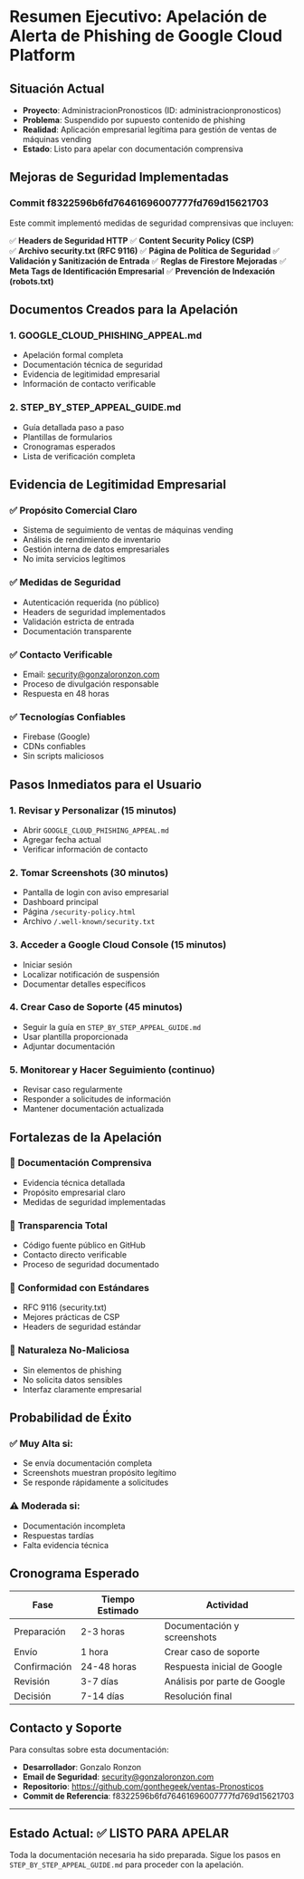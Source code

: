 # Resumen Ejecutivo: Apelación de Alerta de Phishing de Google Cloud Platform

## Situación Actual
- **Proyecto**: AdministracionPronosticos (ID: administracionpronosticos)
- **Problema**: Suspendido por supuesto contenido de phishing
- **Realidad**: Aplicación empresarial legítima para gestión de ventas de máquinas vending
- **Estado**: Listo para apelar con documentación comprensiva

## Mejoras de Seguridad Implementadas

### Commit f8322596b6fd76461696007777fd769d15621703
Este commit implementó medidas de seguridad comprensivas que incluyen:

✅ **Headers de Seguridad HTTP**
✅ **Content Security Policy (CSP)**  
✅ **Archivo security.txt (RFC 9116)**
✅ **Página de Política de Seguridad**
✅ **Validación y Sanitización de Entrada**
✅ **Reglas de Firestore Mejoradas**
✅ **Meta Tags de Identificación Empresarial**
✅ **Prevención de Indexación (robots.txt)**

## Documentos Creados para la Apelación

### 1. GOOGLE_CLOUD_PHISHING_APPEAL.md
- Apelación formal completa
- Documentación técnica de seguridad
- Evidencia de legitimidad empresarial
- Información de contacto verificable

### 2. STEP_BY_STEP_APPEAL_GUIDE.md
- Guía detallada paso a paso
- Plantillas de formularios
- Cronogramas esperados
- Lista de verificación completa

## Evidencia de Legitimidad Empresarial

### ✅ Propósito Comercial Claro
- Sistema de seguimiento de ventas de máquinas vending
- Análisis de rendimiento de inventario
- Gestión interna de datos empresariales
- No imita servicios legítimos

### ✅ Medidas de Seguridad
- Autenticación requerida (no público)
- Headers de seguridad implementados
- Validación estricta de entrada
- Documentación transparente

### ✅ Contacto Verificable  
- Email: security@gonzaloronzon.com
- Proceso de divulgación responsable
- Respuesta en 48 horas

### ✅ Tecnologías Confiables
- Firebase (Google)
- CDNs confiables
- Sin scripts maliciosos

## Pasos Inmediatos para el Usuario

### 1. **Revisar y Personalizar** (15 minutos)
- Abrir `GOOGLE_CLOUD_PHISHING_APPEAL.md`
- Agregar fecha actual
- Verificar información de contacto

### 2. **Tomar Screenshots** (30 minutos)
- Pantalla de login con aviso empresarial
- Dashboard principal
- Página `/security-policy.html`
- Archivo `/.well-known/security.txt`

### 3. **Acceder a Google Cloud Console** (15 minutos)
- Iniciar sesión
- Localizar notificación de suspensión
- Documentar detalles específicos

### 4. **Crear Caso de Soporte** (45 minutos)
- Seguir la guía en `STEP_BY_STEP_APPEAL_GUIDE.md`
- Usar plantilla proporcionada
- Adjuntar documentación

### 5. **Monitorear y Hacer Seguimiento** (continuo)
- Revisar caso regularmente
- Responder a solicitudes de información
- Mantener documentación actualizada

## Fortalezas de la Apelación

### 🎯 **Documentación Comprensiva**
- Evidencia técnica detallada
- Propósito empresarial claro
- Medidas de seguridad implementadas

### 🎯 **Transparencia Total**
- Código fuente público en GitHub
- Contacto directo verificable
- Proceso de seguridad documentado

### 🎯 **Conformidad con Estándares**
- RFC 9116 (security.txt)
- Mejores prácticas de CSP
- Headers de seguridad estándar

### 🎯 **Naturaleza No-Maliciosa**
- Sin elementos de phishing
- No solicita datos sensibles
- Interfaz claramente empresarial

## Probabilidad de Éxito

### ✅ **Muy Alta** si:
- Se envía documentación completa
- Screenshots muestran propósito legítimo
- Se responde rápidamente a solicitudes

### ⚠️ **Moderada** si:
- Documentación incompleta
- Respuestas tardías
- Falta evidencia técnica

## Cronograma Esperado

| Fase | Tiempo Estimado | Actividad |
|------|----------------|-----------|
| Preparación | 2-3 horas | Documentación y screenshots |
| Envío | 1 hora | Crear caso de soporte |
| Confirmación | 24-48 horas | Respuesta inicial de Google |
| Revisión | 3-7 días | Análisis por parte de Google |
| Decisión | 7-14 días | Resolución final |

## Contacto y Soporte

Para consultas sobre esta documentación:
- **Desarrollador**: Gonzalo Ronzon
- **Email de Seguridad**: security@gonzaloronzon.com
- **Repositorio**: https://github.com/gonthegeek/ventas-Pronosticos
- **Commit de Referencia**: f8322596b6fd76461696007777fd769d15621703

---

## Estado Actual: ✅ LISTO PARA APELAR

Toda la documentación necesaria ha sido preparada. Sigue los pasos en `STEP_BY_STEP_APPEAL_GUIDE.md` para proceder con la apelación.